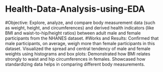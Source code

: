 # Health-Data-Analysis-using-EDA
#Objective:
Explore, analyze, and compare body measurement data (such as weight, height, and circumferences) and derived health indicators (like BMI and waist-to-hip/height ratios) between adult male and female participants from the NHANES dataset.
#Works and Results:
Confirmed that male participants, on average, weigh more than female participants in this dataset.
Visualized the spread and central tendency of male and female weights using histograms and box plots:
Demonstrated how BMI relates strongly to waist and hip circumferences in females.
Showcased how standardizing data helps in comparing different body measurements.
